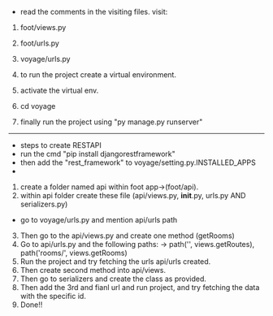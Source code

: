 * read the comments in the visiting files.
visit:

1. foot/views.py
2. foot/urls.py

3. voyage/urls.py

4. to run the project create a virtual environment.
5. activate the virtual env.
6. cd voyage
7. finally run the project using "py manage.py runserver"

--------------------------------------------------------------------
* steps to create RESTAPI
* run the cmd "pip install djangorestframework"
* then add the "rest_framework" to voyage/setting.py.INSTALLED_APPS
* 
1. create a folder named api within foot app->(foot/api).
2. within api folder create these file (api/views.py, __init__.py, urls.py AND serializers.py)

  * go to voyage/urls.py and mention api/urls path
    
3. Then go to the api/views.py and create one method (getRooms)
4. Go to api/urls.py and the following paths:
   -> path('', views.getRoutes),
    path('rooms/', views.getRooms)
5. Run the project and try fetching the urls api/urls created.
6. Then create second method into api/views.
7. Then go to serializers and create the class as provided.
8. Then add the 3rd and fianl url and run project, and try fetching the data with the specific id.
9. Done!!
